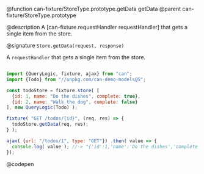 @function can-fixture/StoreType.prototype.getData getData
@parent can-fixture/StoreType.prototype

@description A [can-fixture.requestHandler requestHandler] that gets a single item from the store.

@signature `Store.getData(request, response)`

  A `requestHandler` that gets a single item from the store.

  ```js

  import {QueryLogic, fixture, ajax} from "can";
  import {Todo} from "//unpkg.com/can-demo-models@5";

  const todoStore = fixture.store( [
    {id: 1, name: "Do the dishes", complete: true},
    {id: 2, name: "Walk the dog", complete: false}
  ], new QueryLogic(Todo) );

  fixture( "GET /todos/{id}", (req, res) => {
    todoStore.getData(req, res);
  } );

  ajax( {url: "/todos/1", type: "GET"}) .then( value => {
    console.log( value ); //-> "{'id':1,'name':'Do the dishes','complete':true}"
  });

  ```
  @codepen
